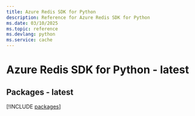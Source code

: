 ```yaml
---
title: Azure Redis SDK for Python
description: Reference for Azure Redis SDK for Python
ms.date: 03/10/2025
ms.topic: reference
ms.devlang: python
ms.service: cache
---
```

# Azure Redis SDK for Python - latest
## Packages - latest
[!INCLUDE [packages](redis-index.md)]